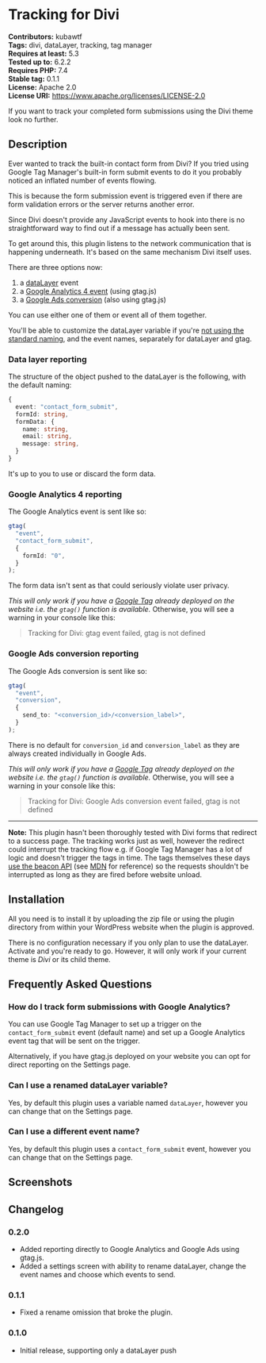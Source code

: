 # Tracking for Divi

**Contributors:** kubawtf  
**Tags:** divi, dataLayer, tracking, tag manager  
**Requires at least:** 5.3  
**Tested up to:** 6.2.2  
**Requires PHP:** 7.4  
**Stable tag:** 0.1.1  
**License:** Apache 2.0  
**License URI:** <https://www.apache.org/licenses/LICENSE-2.0>

If you want to track your completed form submissions using the Divi theme look no further.

## Description

Ever wanted to track the built-in contact form from Divi? If you tried using Google Tag Manager's built-in form submit events to do it you probably noticed an inflated number of events flowing.

This is because the form submission event is triggered even if there are form validation errors or the server returns another error.

Since Divi doesn't provide any JavaScript events to hook into there is no straightforward way to find out if a message has actually been sent.

To get around this, this plugin listens to the network communication that is happening underneath. It's based on the same mechanism Divi itself uses.

There are three options now:

1. a [dataLayer](https://developers.google.com/tag-platform/tag-manager/datalayer) event
2. a [Google Analytics 4 event](https://support.google.com/analytics/answer/12229021) (using gtag.js)
3. a [Google Ads conversion](https://support.google.com/google-ads/answer/1722022) (also using gtag.js)

You can use either one of them or event all of them together.

You'll be able to customize the dataLayer variable if you're [not using the standard naming](https://developers.google.com/tag-platform/tag-manager/datalayer#rename_the_data_layer), and the event names, separately for dataLayer and gtag.

### Data layer reporting

The structure of the object pushed to the dataLayer is the following, with the default naming:

```typescript
{
  event: "contact_form_submit",
  formId: string,
  formData: {
    name: string,
    email: string,
    message: string,
  }
}
```

It's up to you to use or discard the form data.

### Google Analytics 4 reporting

The Google Analytics event is sent like so:

```typescript
gtag(
  "event",
  "contact_form_submit",
  {
    formId: "0",
  }
);
```

The form data isn't sent as that could seriously violate user privacy.

_This will only work if you have a [Google Tag](https://support.google.com/google-ads/answer/11994839) already deployed on the website i.e. the `gtag()` function is available._ Otherwise, you will see a warning in your console like this:

>Tracking for Divi: gtag event failed, gtag is not defined

### Google Ads conversion reporting

The Google Ads conversion is sent like so:

```typescript
gtag(
  "event",
  "conversion",
  {
    send_to: "<conversion_id>/<conversion_label>",
  }
);
```

There is no default for `conversion_id` and `conversion_label` as they are always created individually in Google Ads.

_This will only work if you have a [Google Tag](https://support.google.com/google-ads/answer/11994839) already deployed on the website i.e. the `gtag()` function is available._ Otherwise, you will see a warning in your console like this:

>Tracking for Divi: Google Ads conversion event failed, gtag is not defined

---

**Note:** This plugin hasn't been thoroughly tested with Divi forms that redirect to a success page. The tracking works just as well, however the redirect could interrupt the tracking flow e.g. if Google Tag Manager has a lot of logic and doesn't trigger the tags in time. The tags themselves these days [use the beacon API](https://support.google.com/analytics/answer/9964640#event-batching) (see [MDN](https://developer.mozilla.org/en-US/docs/Web/API/Beacon_API) for reference) so the requests shouldn't be interrupted as long as they are fired before website unload.

## Installation

All you need is to install it by uploading the zip file or using the plugin directory from within your WordPress website when the plugin is approved.

There is no configuration necessary if you only plan to use the dataLayer. Activate and you're ready to go. However, it will only work if your current theme is _Divi_ or its child theme.

## Frequently Asked Questions

### How do I track form submissions with Google Analytics?

You can use Google Tag Manager to set up a trigger on the `contact_form_submit` event (default name) and set up a Google Analytics event tag that will be sent on the trigger.

Alternatively, if you have gtag.js deployed on your website you can opt for direct reporting on the Settings page.

### Can I use a renamed dataLayer variable?

Yes, by default this plugin uses a variable named `dataLayer`, however you can change that on the Settings page.

### Can I use a different event name?

Yes, by default this plugin uses a `contact_form_submit` event, however you can change that on the Settings page.

## Screenshots

## Changelog

### 0.2.0

- Added reporting directly to Google Analytics and Google Ads using gtag.js.
- Added a settings screen with ability to rename dataLayer, change the event names and choose which events to send.

### 0.1.1

- Fixed a rename omission that broke the plugin.

### 0.1.0

- Initial release, supporting only a dataLayer push
